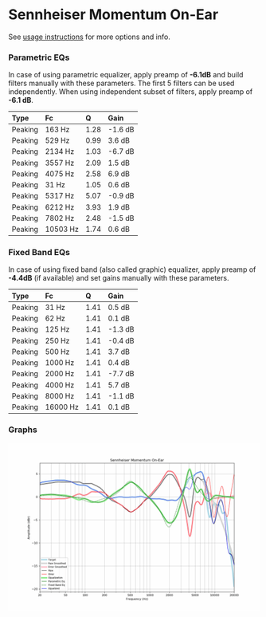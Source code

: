 # Sennheiser Momentum On-Ear
See [usage instructions](https://github.com/jaakkopasanen/AutoEq#usage) for more options and info.

### Parametric EQs
In case of using parametric equalizer, apply preamp of **-6.1dB** and build filters manually
with these parameters. The first 5 filters can be used independently.
When using independent subset of filters, apply preamp of **-6.1 dB**.

| Type    | Fc       |    Q | Gain    |
|:--------|:---------|:-----|:--------|
| Peaking | 163 Hz   | 1.28 | -1.6 dB |
| Peaking | 529 Hz   | 0.99 | 3.6 dB  |
| Peaking | 2134 Hz  | 1.03 | -6.7 dB |
| Peaking | 3557 Hz  | 2.09 | 1.5 dB  |
| Peaking | 4075 Hz  | 2.58 | 6.9 dB  |
| Peaking | 31 Hz    | 1.05 | 0.6 dB  |
| Peaking | 5317 Hz  | 5.07 | -0.9 dB |
| Peaking | 6212 Hz  | 3.93 | 1.9 dB  |
| Peaking | 7802 Hz  | 2.48 | -1.5 dB |
| Peaking | 10503 Hz | 1.74 | 0.6 dB  |

### Fixed Band EQs
In case of using fixed band (also called graphic) equalizer, apply preamp of **-4.4dB**
(if available) and set gains manually with these parameters.

| Type    | Fc       |    Q | Gain    |
|:--------|:---------|:-----|:--------|
| Peaking | 31 Hz    | 1.41 | 0.5 dB  |
| Peaking | 62 Hz    | 1.41 | 0.1 dB  |
| Peaking | 125 Hz   | 1.41 | -1.3 dB |
| Peaking | 250 Hz   | 1.41 | -0.4 dB |
| Peaking | 500 Hz   | 1.41 | 3.7 dB  |
| Peaking | 1000 Hz  | 1.41 | 0.4 dB  |
| Peaking | 2000 Hz  | 1.41 | -7.7 dB |
| Peaking | 4000 Hz  | 1.41 | 5.7 dB  |
| Peaking | 8000 Hz  | 1.41 | -1.1 dB |
| Peaking | 16000 Hz | 1.41 | 0.1 dB  |

### Graphs
![](./Sennheiser%20Momentum%20On-Ear.png)